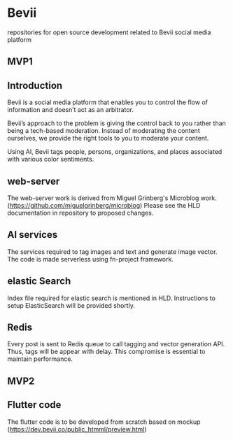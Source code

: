 # Bevii
repositories for open source development related to Bevii social media platform

## MVP1

## Introduction
Bevii is a social media platform that enables you to control the flow of information and doesn’t act as an arbitrator.

Bevii’s approach to the problem is giving the control back to you rather than being a tech-based moderation. Instead of moderating the content ourselves, we provide the right tools to you to moderate your content.

Using AI, Bevii tags people, persons, organizations, and places associated with various color sentiments.

## web-server
The web-server work is derived from Miguel Grinberg's Microblog work.(https://github.com/miguelgrinberg/microblog)
Please see the HLD documentation in repository to proposed changes.

## AI services
The services required to tag images and text and generate image vector. The code is made serverless using fn-project framework. 

## elastic Search
Index file required for elastic search is mentioned in HLD. Instructions to setup ElasticSearch will be provided shortly.

## Redis
Every post is sent to Redis queue to call tagging and vector generation API. Thus,  tags will be appear with delay. This compromise is essential to maintain performance.

## MVP2

## Flutter code
The flutter code is to be developed from scratch based on mockup (https://dev.bevii.co/public_htmml/preview.html)

